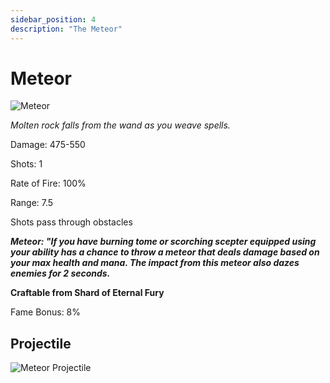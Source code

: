 ```yaml
---
sidebar_position: 4
description: "The Meteor"
---
```


# Meteor

![Meteor](https://vwiki.valorserver.com/api/item/picture/meteor)

<i>Molten rock falls from the wand as you weave spells.</i>

Damage: 475-550

Shots: 1

Rate of Fire: 100%

Range: 7.5

Shots pass through obstacles

***Meteor: "If you have burning tome or scorching scepter equipped using your ability has a chance to throw a meteor that deals damage based on your max health and mana. The impact from this meteor also dazes enemies for 2 seconds.***

**Craftable from Shard of Eternal Fury**

Fame Bonus: 8%

## Projectile

![Meteor Projectile](https://cdn.discordapp.com/attachments/953134990428868629/997619544862490654/meteor.gif)
